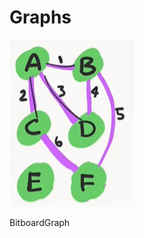 <h1>Graphs</h1>
<img src="https://github.com/letov/data-structures-and-algorithms-course/blob/main/19-Graphs/images/1.png?raw=true" width="200">
<p>BitboardGraph</p>
